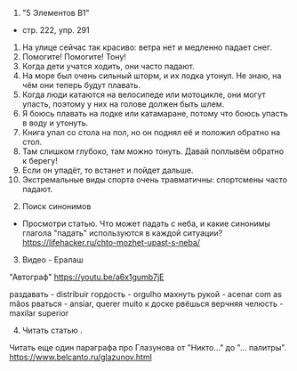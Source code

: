 1) "5 Элементов B1"

- стр. 222, упр. 291
1. На улице сейчас так красиво: ветра нет и медленно падает снег.
2. Помогите! Помогите! Тону!
3. Когда дети учатся ходить, они часто падают.
4. На море был очень сильный шторм, и их лодка утонул. Не знаю, на чём они теперь будут плавать.
5. Когда люди катаются на велосипеде или мотоцикле, они могут упасть, поэтому у них на голове должен быть шлем.
6. Я боюсь плавать на лодке или катамаране, потому что боюсь упасть в воду и утонуть.
7. Книга упал со стола на пол, но он поднял её и положил обратно на стол.
8. Там слишком глубоко, там можно тонуть. Давай поплывём обратно к берегу!
9. Если он упадёт, то встанет и пойдет дальше. 
10. Экстремальные виды спорта очень травматичны: спортсмены часто падают. 

2) Поиск синонимов

- Просмотри статью. Что может падать с неба, и какие синонимы глагола "падать" используются в каждой ситуации?
 https://lifehacker.ru/chto-mozhet-upast-s-neba/

3) Видео - Ералаш

"Автограф"
https://youtu.be/a6x1gumb7jE

раздавать - distribuir
гордость - orgulho
махнуть рукой - acenar com as mãos
рваться - ansiar, querer muito
    к доске рвёшься
верчняя челюсть - maxilar superior

4) Читать статью .

Читать еще один параграфа про Глазунова от "Никто..." до "... палитры".
https://www.belcanto.ru/glazunov.html
